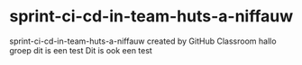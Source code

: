 # sprint-ci-cd-in-team-huts-a-niffauw
sprint-ci-cd-in-team-huts-a-niffauw created by GitHub Classroom
hallo groep
dit is een test
Dit is ook een test

